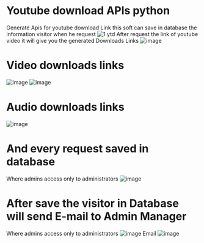 # Youtube download APIs python
 Generate Apis for youtube download Link this soft can save in database the information visitor when he request
 ![1 ytd](https://user-images.githubusercontent.com/51479761/132063912-7b836f2c-d2f7-4bb8-9693-d7be72bb15cd.JPG)
 After request the link of youtube video it will give you the generated Downloads Links
 ![image](https://user-images.githubusercontent.com/51479761/132064188-59a77a0d-8532-42a3-ae6c-852bce7d8943.png)
# Video downloads links
 ![image](https://user-images.githubusercontent.com/51479761/132064477-7cd9d795-ef6f-4434-86cc-9238b75c6cbb.png)
 ![image](https://user-images.githubusercontent.com/51479761/132064597-8adeb3e9-4831-45f7-b6ea-a4d3d9bebdc9.png)
# Audio downloads links
![image](https://user-images.githubusercontent.com/51479761/132064627-38475c05-4e4b-4731-902d-a70c39382b31.png)

# And every request saved in database
Where admins access only to administrators
![image](https://user-images.githubusercontent.com/51479761/132064874-a63e00cc-614b-4777-87cc-ff8dedfb94f7.png)

# After save the visitor in Database will send E-mail to Admin Manager
Where admins access only to administrators
![image](https://user-images.githubusercontent.com/51479761/132065020-2a9f040c-fe48-4b52-a035-530810cd27b6.png)
Email
![image](https://user-images.githubusercontent.com/51479761/132065099-7a9bbfde-9ab1-4ca1-83f0-47f4a3add6b2.png)



